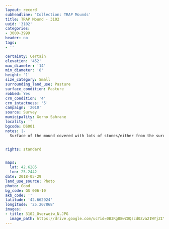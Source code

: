 ```yaml
---
layout: record
subheadline: 'Collection: TRAP Mounds'
title: TRAP Mound - 3102
uuid: '3102'
categories:
- 3000-3999
header: no
tags:
- ''

certainty: Certain
elevation: '452'
max_diameter: '14'
min_diameter: '8'
height: '1'
size_category: Small
surrounding_land_use: Pasture
surface_condition: Pasture
robbed: Yes
crm_condition: '4'
crm_intactness: '5'
campaign: '2010'
source: Survey
municipality: Gorno Sahrane
locality: ''
bgcode: DS001
notes: |-
  Surface of the mound covered with lots of stones/either from the surrounding pasture or from the mound.


rights: standard


maps:
  lat: 42.6285
  lon: 25.2442
date: 2018-05-29
land_use_source: Photo
photo: Good
bg_code: GS 006-10
akb_code: ''
latitude: '42.662924'
longitude: '25.207868'
images:
- title: 3102_Overweiw_N.JPG
  image_path: https://drive.google.com/uc?id=0B3Rg88wZDQscd0Zva21WYjZIYkk
---
```

